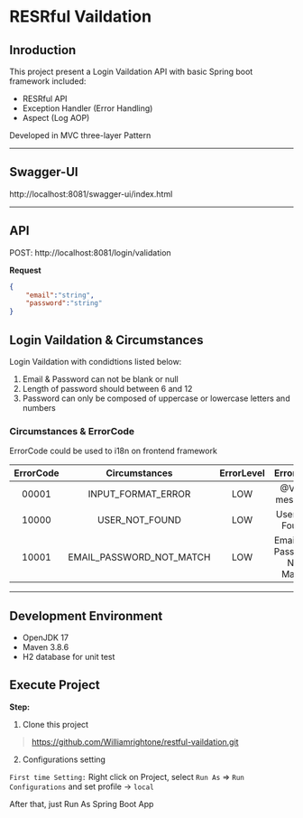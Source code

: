 # RESRful Vaildation

## Inroduction
This project present a Login Vaildation API with basic Spring boot framework included:

* RESRful API
* Exception Handler (Error Handling)
* Aspect (Log AOP)

Developed in MVC three-layer Pattern

---

## Swagger-UI 

http://localhost:8081/swagger-ui/index.html

---

## API

POST: http://localhost:8081/login/validation

**Request**

```json
{
    "email":"string",
    "password":"string"
}
```

## Login Vaildation & Circumstances

Login Vaildation with condidtions listed below:

1. Email & Password can not be blank or null
2. Length of password should between 6 and 12
3. Password can only be composed of uppercase or lowercase letters and numbers

### Circumstances & ErrorCode

ErrorCode could be used to i18n on frontend framework

| ErrorCode | Circumstances | ErrorLevel | ErrorMsg |
| :-----:| :----: | :----: | :----: |
| 00001 | INPUT_FORMAT_ERROR | LOW | @Valid message |
| 10000 | USER_NOT_FOUND | LOW | User Not Found |
| 10001 | EMAIL_PASSWORD_NOT_MATCH | LOW | Email and Password Not Match |

---

## Development Environment

* OpenJDK 17
* Maven 3.8.6
* H2 database for unit test

## Execute Project

**Step:**
1. Clone this project 

> https://github.com/Williamrightone/restful-vaildation.git

2. Configurations setting

```First time Setting:``` Right click on Project, select ```Run As``` => ```Run Configurations``` and set profile -> ```local```

After that, just Run As Spring Boot App

